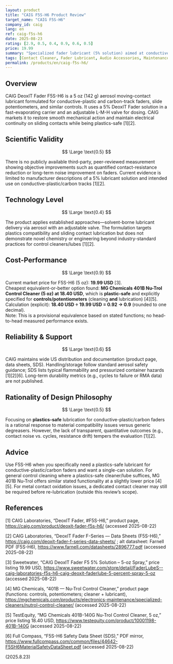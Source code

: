```yaml
---
layout: product
title: "CAIG F5S-H6 Product Review"
target_name: "CAIG F5S-H6"
company_id: caig
lang: en
ref: caig-f5s-h6
date: 2025-08-23
rating: [2.9, 0.5, 0.4, 0.9, 0.6, 0.5]
price: 19.99
summary: "Specialized fader lubricant (5% solution) aimed at conductive-plastic/carbon controls; limited independent validation but pricing is roughly in line with general control cleaners"
tags: [Contact Cleaner, Fader Lubricant, Audio Accessories, Maintenance]
permalink: /products/en/caig-f5s-h6/
---
```


## Overview

CAIG DeoxIT Fader F5S-H6 is a 5 oz (142 g) aerosol moving-contact lubricant formulated for conductive-plastic and carbon-track faders, slide potentiometers, and similar controls. It uses a 5% DeoxIT Fader solution in a fast-evaporating carrier and an adjustable L-M-H valve for dosing. CAIG markets it to restore smooth mechanical action and maintain electrical continuity on sliding contacts while being plastics-safe [1][2].

## Scientific Validity

$$ \Large \text{0.5} $$

There is no publicly available third-party, peer-reviewed measurement showing objective improvements such as quantified contact-resistance reduction or long-term noise improvement on faders. Current evidence is limited to manufacturer descriptions of a 5% lubricant solution and intended use on conductive-plastic/carbon tracks [1][2].

## Technology Level

$$ \Large \text{0.4} $$

The product applies established approaches—solvent-borne lubricant delivery via aerosol with an adjustable valve. The formulation targets plastics compatibility and sliding contact lubrication but does not demonstrate novel chemistry or engineering beyond industry-standard practices for control cleaners/lubes [1][2].

## Cost-Performance

$$ \Large \text{0.9} $$

Current market price for F5S-H6 (5 oz): **19.99 USD** [3].  
Cheapest equivalent-or-better option found: **MG Chemicals 401B Nu-Trol Control Cleaner (5 oz) at 18.40 USD**, which is **plastic-safe** and explicitly specified for **controls/potentiometers** (cleaning **and** lubrication) [4][5].  
Calculation (explicit): **18.40 USD ÷ 19.99 USD = 0.92 → 0.9** (rounded to one decimal).  
Note: This is a provisional equivalence based on stated functions; no head-to-head measured performance exists.

## Reliability & Support

$$ \Large \text{0.6} $$

CAIG maintains wide US distribution and documentation (product page, data sheets, SDS). Handling/storage follow standard aerosol safety guidance; SDS lists typical flammability and pressurized container hazards [1][2][6]. Long-term durability metrics (e.g., cycles to failure or RMA data) are not published.

## Rationality of Design Philosophy

$$ \Large \text{0.5} $$

Focusing on **plastics-safe** lubrication for conductive-plastic/carbon faders is a rational response to material compatibility issues versus generic degreasers. However, the lack of transparent, quantitative outcomes (e.g., contact noise vs. cycles, resistance drift) tempers the evaluation [1][2].

## Advice

Use F5S-H6 when you specifically need a plastics-safe lubricant for conductive-plastic/carbon faders and want a single-can solution. For general control cleaning where a plastics-safe cleaner/lube suffices, MG 401B Nu-Trol offers similar stated functionality at a slightly lower price [4][5]. For metal contact oxidation issues, a dedicated contact cleaner may still be required before re-lubrication (outside this review’s scope).

## References

[1] CAIG Laboratories, “DeoxIT Fader, #F5S-H6,” product page, https://caig.com/product/deoxit-fader-f5s-h6/ (accessed 2025-08-22)

[2] CAIG Laboratories, “DeoxIT Fader F-Series — Data Sheets (F5S-H6),” https://caig.com/deoxit-fader-f-series-data-sheets/ ; alt datasheet: Farnell PDF (F5S-H6), https://www.farnell.com/datasheets/2896777.pdf (accessed 2025-08-22)

[3] Sweetwater, “CAIG DeoxIT Fader F5 5% Solution – 5-oz Spray,” price listing 19.99 USD, https://www.sweetwater.com/store/detail/FaderLubeS--caig-laboratories-f5s-h6-caig-deoxit-faderlube-5-percent-spray-5-oz (accessed 2025-08-22)

[4] MG Chemicals, “401B — Nu-Trol Control Cleaner,” product page (functions: controls, potentiometers; cleaner + lubricant), https://mgchemicals.com/products/electronics-maintenance/specialized-cleaners/nutrol-control-cleaner/ (accessed 2025-08-22)

[5] TestEquity, “MG Chemicals 401B-140G Nu-Trol Control Cleaner, 5 oz,” price listing 18.40 USD, https://www.testequity.com/product/10001198-401B-140G (accessed 2025-08-22)

[6] Full Compass, “F5S-H6 Safety Data Sheet (SDS),” PDF mirror, https://www.fullcompass.com/common/files/44642-F5SH6MaterialSafetyDataSheet.pdf (accessed 2025-08-22)

(2025.8.23)

